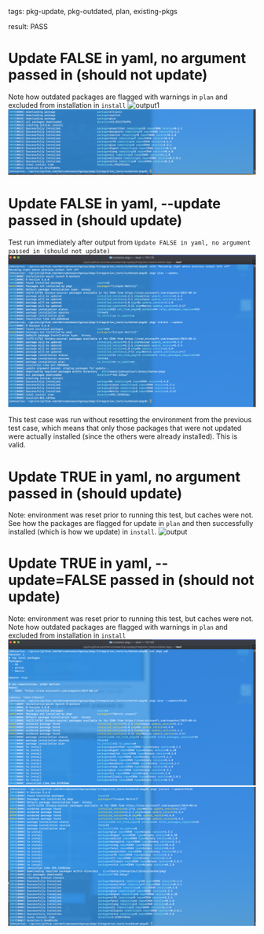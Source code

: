 tags: pkg-update, pkg-outdated, plan, existing-pkgs

result: PASS

# Update FALSE in yaml, no argument passed in (should not update)
Note how outdated packages are flagged with warnings in `plan` and excluded from installation in `install`
![output1](ymlfalse1.png)
![output2](ymlfalse2.png)

# Update FALSE in yaml, --update passed in (should update)
Test run immediately after output from `Update FALSE in yaml, no argument passed in (should not update)`
![output](ymlfalseflagtrue.png)

This test case was run without resetting the environment from the previous test case, which means that only those packages that were not updated were actually installed (since the others were already installed). This is valid.

# Update TRUE in yaml, no argument passed in (should update)
Note: environment was reset prior to running this test, but caches were not. See how the packages are flagged for update in `plan` and then successfully installed (which is how we update) in `install`.
![output](ymltrue.png)

# Update TRUE in yaml, --update=FALSE passed in (should not update)
Note: environment was reset prior to running this test, but caches were not. Note how outdated packages are flagged with warnings in `plan` and excluded from installation in `install`
![output1](ymltrueflagfalse1.png)
![output2](ymltrueflagfalse2.png)
